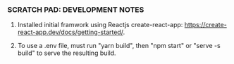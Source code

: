 
### SCRATCH PAD: DEVELOPMENT NOTES

1. Installed initial framwork using Reactjs create-react-app: https://create-react-app.dev/docs/getting-started/.

1. To use a .env file, must run "yarn build", then "npm start" or "serve -s build" to serve the resulting build.

